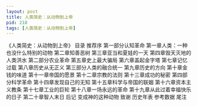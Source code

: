 ```yaml
---
layout: post
title: 人类简史：从动物到上帝
pid: 218
tags: [人类简史：从动物到上帝]
---
```

《人类简史：从动物到上帝》
目录
推荐序
第一部分认知革命 
第一章人类：一种也没什么特别的动物
第二章知善恶树
第三章亚当和夏娃的一天
第四章毁天灭地的人类洪水
第二部分农业革命 
第五章史上最大骗局
第六章盖起金字塔
第七章记忆过载
第八章历史从无正义
第三部分人类的融合统一 
第九章历史的方向
第十章金钱的味道
第十一章帝国的愿景
第十二章宗教的法则
第十三章成功的秘密
第四部分科学革命 
第十四章发现自己的无知
第十五章科学与帝国的联姻
第十六章资本主义教条
第十七章工业的巨轮
第十八章一场永远的革命
第十九章从此过着幸福快乐的日子
第二十章智人末日
后记 变成神的这种动物
致谢
历史年表
参考数据
尾注
